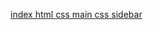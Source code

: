 <a href="index.html">index html
</a>
<a href="css.main">css main
</a>
<a href="css.sidebar">css sidebar 
</a>
